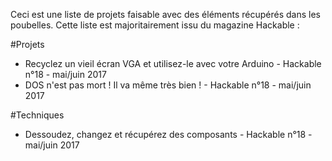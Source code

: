 Ceci est une liste de projets faisable avec des éléments récupérés dans les poubelles. Cette liste est majoritairement issu du magazine Hackable :

#Projets
  * Recyclez un vieil écran VGA et utilisez-le avec votre Arduino - Hackable n°18 - mai/juin 2017
  * DOS n'est pas mort ! Il va même très bien ! - Hackable n°18 - mai/juin 2017

#Techniques
  * Dessoudez, changez et récupérez des composants - Hackable n°18 - mai/juin 2017
